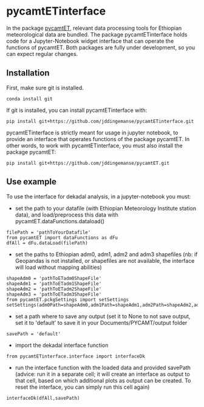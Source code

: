 # pycamtETinterface
In the package [pycamtET](https://github.com/jddingemanse/pycamtET), relevant data processing tools for Ethiopian meteorological data are bundled. The package pycamtETinterface holds code for a Jupyter-Notebook widget interface that can operate the functions of pycamtET.
Both packages are fully under development, so you can expect regular changes.

## Installation
First, make sure git is installed.
```
conda install git
```
If git is installed, you can install pycamtETinterface with:
```
pip install git+https://github.com/jddingemanse/pycamtETinterface.git
```
pycamtETinterface is strictly meant for usage in jupyter notebook, to provide an interface that operates functions of the package pycamtET. In other words, to work with pycamtETinterface, you must also install the package pycamtET:
```
pip install git+https://github.com/jddingemanse/pycamtET.git
```

## Use example
To use the interface for dekadal analysis, in a jupyter-notebook you must:
- set the path to your datafile (with Ethiopian Meteorology Institute station data), and load/preprocess this data with pycamtET.dataFunctions.dataload()
```
filePath = 'pathToYourDatafile'
from pycamtET import dataFunctions as dFu
dfAll = dFu.dataLoad(filePath)
```
- set the paths to Ethiopian adm0, adm1, adm2 and adm3 shapefiles (nb: if Geopandas is not installed, or shapefiles are not available, the interface will load without mapping abilities)
```
shapeAdm0 = 'pathToETadm0ShapeFile'
shapeAdm1 = 'pathToETadm1ShapeFile'
shapeAdm2 = 'pathToETadm2ShapeFile'
shapeAdm3 = 'pathToETadm3ShapeFile'
from pycamtET.pckgSettings import setSettings
setSettings(adm0Path=shapeAdm0,adm1Path=shapeAdm1,adm2Path=shapeAdm2,adm3Path=shapeAdm3)
```
- set a path where to save any output (set it to None to not save output, set it to 'default' to save it in your Documents/PYCAMT/output folder
```
savePath = 'default'
```
- import the dekadal interface function
```
from pycamtETinterface.interface import interfaceDk
```
- run the interface function with the loaded data and provided savePath (advice: run it in a separate cell; it will create an interface as output to that cell, based on which additional plots as output can be created. To reset the interface, you can simply run this cell again)
```
interfaceDk(dfAll,savePath)
```
